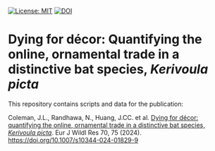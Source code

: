 <!-- badges: start -->
[![License: MIT](https://img.shields.io/badge/License-MIT-yellow.svg)](https://opensource.org/licenses/MIT)
[![DOI](https://zenodo.org/badge/DOI/10.5281/zenodo.7874685.svg)](https://doi.org/10.5281/zenodo.7874685)
<!-- badges: end -->

# Dying for décor: Quantifying the online, ornamental trade in a distinctive bat species, _Kerivoula picta_


This repository contains scripts and data for the publication:

Coleman, J.L., Randhawa, N., Huang, J.CC. et al. [Dying for décor: quantifying the online, ornamental trade in a distinctive bat species, _Kerivoula picta_](https://link.springer.com/epdf/10.1007/s10344-024-01829-9?sharing_token=cNU6zybVVsuQxIwziH5Jyve4RwlQNchNByi7wbcMAY7cnp7qWoigBPQFtBoRlzGUpcs47cEQyzWoeFH9HXebmytA8CkYiw1I-eM3Tbh52N5VQecvlpfYWfbrP8aXWYdTqc1dXWgXRI5cIF-KOwtPVmx8kf2LmBW2-Z3q8B1QAkQ%3D). Eur J Wildl Res 70, 75 (2024). https://doi.org/10.1007/s10344-024-01829-9

